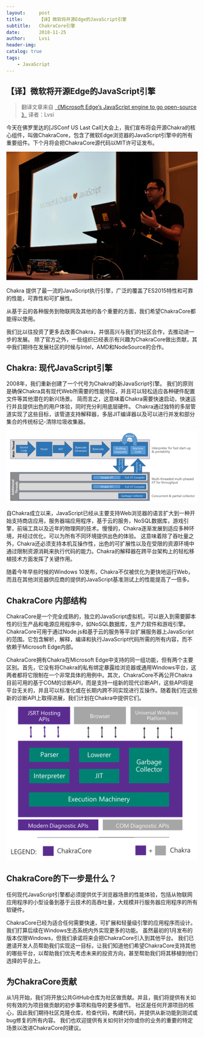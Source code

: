 ```yaml
---
layout:     post
title:      【译】微软将开源Edge的JavaScript引擎
subtitle:   ChakraCore引擎
date:       2018-11-25
author:     Lvsi
header-img: 
catalog: true
tags:
    - JavaScript
---
```


## 【译】微软将开源Edge的JavaScript引擎

> 翻译文章来自 [《Microsoft Edge’s JavaScript engine to go open-source
》](https://blogs.windows.com/msedgedev/2015/12/05/open-source-chakra-core/)
> 译者：Lvsi

今天在佛罗里达的[JSConf US Last Call]大会上，我们宣布将会开源Chakra的核心组件，叫做ChakraCore，包含了微软Edge浏览器的JavaScript引擎中的所有重要组件。下个月将会把ChakraCore源代码以MIT许可证发布。

<img src="/img/posts/2018/11-25/1.jpg">

Chakra 提供了最一流的JavaScript执行引擎，广泛的覆盖了ES2015特性和可靠的性能，可靠性和可扩展性。

从基于云的各种服务到物联网及其他的各个重要的方面，我们希望ChakraCore都能得以使用。

我们比以往投资了更多去改善Chakra，并很高兴与我们的社区合作，去推动进一步的发展。 除了官方之外，一些组织已经表示有兴趣为ChakraCore做出贡献，其中我们期待在发展社区的时候与Intel，AMD和NodeSource的合作。

## Chakra: 现代JavaScript引擎

2008年，我们重新创建了一个代号为Chakra的新JavaScript引擎。 我们的原则是确保Chakra具有现代Web所需要的性能特征，并且可以轻松适应各种硬件配置文件等其他潜在的新兴场景。 简而言之，这意味着Chakra需要快速启动，快速运行并且提供出色的用户体验，同时充分利用底层硬件。 Chakra通过独特的多层管道实现了这些目标，该管道支持解释器，多层JIT编译器以及可以进行并发和部分集合的传统标记-清除垃圾收集器。

<img src="/img/posts/2018/11-25/2.png">

自Chakra成立以来，JavaScript已经从主要支持Web浏览器的语言扩大到一种开始支持商店应用，服务器端应用程序，基于云的服务，NoSQL数据库，游戏引擎，前端工具以及近年的物理网的技术。慢慢的，Chakra逐渐发展到适应多种环境，并经过优化，可以为所有不同环境提供出色的体验。 这意味着除了吞吐量之外，Chakra还必须支持本机互操作性，出色的可扩展性以及在受限的资源环境中通过限制资源消耗来执行代码的能力。Chakra的解释器在跨平台架构上的轻松移植技术方面发挥了关键作用。

随着今年早些时候的Windows 10发布，Chakra不仅被优化为更快地运行Web，而且在其他浏览器供应商的提供的JavaScript基准测试上的性能提高了一倍多。

## ChakraCore 内部结构

ChakraCore是一个完全成熟的，独立的JavaScript虚拟机，可以嵌入到需要脚本性的衍生产品和电源应用程序中，如NoSQL数据库，生产力软件和游戏引擎。 ChakraCore可用于通过Node.js和基于云的服务等平台扩展服务器上JavaScript的范围。它包含解析，解释，编译和执行JavaScript代码所需的所有内容，而不依赖于Microsoft Edge内部。

ChakraCore拥有Chakra在Microsoft Edge中支持的同一组功能，但有两个主要区别。首先，它没有将Chakra的私有绑定暴露给浏览器或通用Windows平台，这两者都将它限制在一个非常具体的用例中。其次，ChakraCore不再公开Chakra目前可用的基于COM的诊断API，而是支持一组新的现代诊断API，这些API将是平台无关的，并且可以标准化或在长期内跨不同实现进行互操作。随着我们在这些新的诊断API上取得进展，我们计划在Chakra中提供它们。

<img src="/img/posts/2018/11-25/3.png">

## ChakraCore的下一步是什么？

任何现代JavaScript引擎都必须提供优于浏览器场景的性能体验，包括从物联网应用程序的小型设备到基于云技术的高吞吐量，大规模并行服务器应用程序的所有软硬件。

ChakraCore已经为适合任何需要快速，可扩展和轻量级引擎的应用程序而设计。我们打算后续在Windows生态系统内外实现更多的功能。 虽然最初的1月发布的版本仅限Windows，但我们承诺将来会把ChakraCore引入到其他平台。 我们已邀请开发人员帮助我们实现这一目标，让我们知道他们希望ChakraCore支持其他的哪些平台，以帮助我们优先考虑未来的投资方向，甚至帮助我们将其移植到他们选择的平台上。

## 为ChakraCore贡献

从1月开始，我们将开放公共GitHub仓库为社区做贡献。并且，我们将提供有关如何有效的为项目做贡献的初步事项和指导的更多细节。 社区是任何开源项目的核心，因此我们期待社区克隆仓库，检查代码，构建代码，并提供从新功能到测试或bug修复的所有内容。 我们也欢迎提供有关如何针对你或你的业务的重要的特定场景以改进ChakraCore的建议。